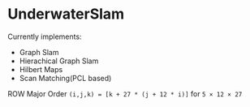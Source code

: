 # UnderwaterSlam

Currently implements:
* Graph Slam
* Hierachical Graph Slam
* Hilbert Maps
* Scan Matching(PCL based)


ROW Major Order `(i,j,k) = [k + 27 * (j + 12 * i)]` for `5 × 12 × 27`
